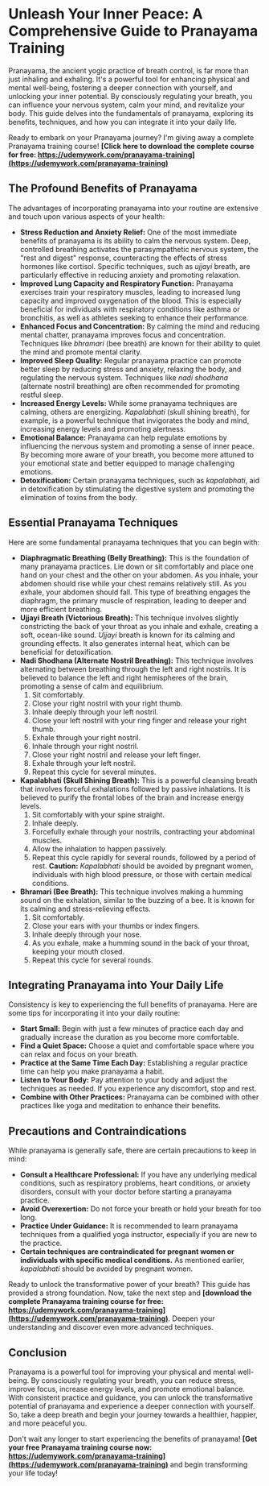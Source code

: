 # Unleash Your Inner Peace: A Comprehensive Guide to Pranayama Training

Pranayama, the ancient yogic practice of breath control, is far more than just inhaling and exhaling. It's a powerful tool for enhancing physical and mental well-being, fostering a deeper connection with yourself, and unlocking your inner potential. By consciously regulating your breath, you can influence your nervous system, calm your mind, and revitalize your body. This guide delves into the fundamentals of pranayama, exploring its benefits, techniques, and how you can integrate it into your daily life.

Ready to embark on your Pranayama journey? I'm giving away a complete Pranayama training course! **[Click here to download the complete course for free: https://udemywork.com/pranayama-training](https://udemywork.com/pranayama-training)**

## The Profound Benefits of Pranayama

The advantages of incorporating pranayama into your routine are extensive and touch upon various aspects of your health:

*   **Stress Reduction and Anxiety Relief:** One of the most immediate benefits of pranayama is its ability to calm the nervous system. Deep, controlled breathing activates the parasympathetic nervous system, the "rest and digest" response, counteracting the effects of stress hormones like cortisol. Specific techniques, such as *ujjayi* breath, are particularly effective in reducing anxiety and promoting relaxation.
*   **Improved Lung Capacity and Respiratory Function:** Pranayama exercises train your respiratory muscles, leading to increased lung capacity and improved oxygenation of the blood. This is especially beneficial for individuals with respiratory conditions like asthma or bronchitis, as well as athletes seeking to enhance their performance.
*   **Enhanced Focus and Concentration:** By calming the mind and reducing mental chatter, pranayama improves focus and concentration. Techniques like *bhramari* (bee breath) are known for their ability to quiet the mind and promote mental clarity.
*   **Improved Sleep Quality:** Regular pranayama practice can promote better sleep by reducing stress and anxiety, relaxing the body, and regulating the nervous system. Techniques like *nadi shodhana* (alternate nostril breathing) are often recommended for promoting restful sleep.
*   **Increased Energy Levels:** While some pranayama techniques are calming, others are energizing. *Kapalabhati* (skull shining breath), for example, is a powerful technique that invigorates the body and mind, increasing energy levels and promoting alertness.
*   **Emotional Balance:** Pranayama can help regulate emotions by influencing the nervous system and promoting a sense of inner peace. By becoming more aware of your breath, you become more attuned to your emotional state and better equipped to manage challenging emotions.
*   **Detoxification:** Certain pranayama techniques, such as *kapalabhati*, aid in detoxification by stimulating the digestive system and promoting the elimination of toxins from the body.

## Essential Pranayama Techniques

Here are some fundamental pranayama techniques that you can begin with:

*   **Diaphragmatic Breathing (Belly Breathing):** This is the foundation of many pranayama practices. Lie down or sit comfortably and place one hand on your chest and the other on your abdomen. As you inhale, your abdomen should rise while your chest remains relatively still. As you exhale, your abdomen should fall. This type of breathing engages the diaphragm, the primary muscle of respiration, leading to deeper and more efficient breathing.
*   **Ujjayi Breath (Victorious Breath):** This technique involves slightly constricting the back of your throat as you inhale and exhale, creating a soft, ocean-like sound. *Ujjayi* breath is known for its calming and grounding effects. It also generates internal heat, which can be beneficial for detoxification.
*   **Nadi Shodhana (Alternate Nostril Breathing):** This technique involves alternating between breathing through the left and right nostrils. It is believed to balance the left and right hemispheres of the brain, promoting a sense of calm and equilibrium.
    1.  Sit comfortably.
    2.  Close your right nostril with your right thumb.
    3.  Inhale deeply through your left nostril.
    4.  Close your left nostril with your ring finger and release your right thumb.
    5.  Exhale through your right nostril.
    6.  Inhale through your right nostril.
    7.  Close your right nostril and release your left finger.
    8.  Exhale through your left nostril.
    9.  Repeat this cycle for several minutes.
*   **Kapalabhati (Skull Shining Breath):** This is a powerful cleansing breath that involves forceful exhalations followed by passive inhalations. It is believed to purify the frontal lobes of the brain and increase energy levels.
    1.  Sit comfortably with your spine straight.
    2.  Inhale deeply.
    3.  Forcefully exhale through your nostrils, contracting your abdominal muscles.
    4.  Allow the inhalation to happen passively.
    5.  Repeat this cycle rapidly for several rounds, followed by a period of rest.
    **Caution:** *Kapalabhati* should be avoided by pregnant women, individuals with high blood pressure, or those with certain medical conditions.
*   **Bhramari (Bee Breath):** This technique involves making a humming sound on the exhalation, similar to the buzzing of a bee. It is known for its calming and stress-relieving effects.
    1.  Sit comfortably.
    2.  Close your ears with your thumbs or index fingers.
    3.  Inhale deeply through your nose.
    4.  As you exhale, make a humming sound in the back of your throat, keeping your mouth closed.
    5.  Repeat this cycle for several rounds.

## Integrating Pranayama into Your Daily Life

Consistency is key to experiencing the full benefits of pranayama. Here are some tips for incorporating it into your daily routine:

*   **Start Small:** Begin with just a few minutes of practice each day and gradually increase the duration as you become more comfortable.
*   **Find a Quiet Space:** Choose a quiet and comfortable space where you can relax and focus on your breath.
*   **Practice at the Same Time Each Day:** Establishing a regular practice time can help you make pranayama a habit.
*   **Listen to Your Body:** Pay attention to your body and adjust the techniques as needed. If you experience any discomfort, stop and rest.
*   **Combine with Other Practices:** Pranayama can be combined with other practices like yoga and meditation to enhance their benefits.

## Precautions and Contraindications

While pranayama is generally safe, there are certain precautions to keep in mind:

*   **Consult a Healthcare Professional:** If you have any underlying medical conditions, such as respiratory problems, heart conditions, or anxiety disorders, consult with your doctor before starting a pranayama practice.
*   **Avoid Overexertion:** Do not force your breath or hold your breath for too long.
*   **Practice Under Guidance:** It is recommended to learn pranayama techniques from a qualified yoga instructor, especially if you are new to the practice.
*   **Certain techniques are contraindicated for pregnant women or individuals with specific medical conditions.** As mentioned earlier, *kapalabhati* should be avoided by pregnant women.

Ready to unlock the transformative power of your breath? This guide has provided a strong foundation. Now, take the next step and **[download the complete Pranayama training course for free: https://udemywork.com/pranayama-training](https://udemywork.com/pranayama-training)**. Deepen your understanding and discover even more advanced techniques.

## Conclusion

Pranayama is a powerful tool for improving your physical and mental well-being. By consciously regulating your breath, you can reduce stress, improve focus, increase energy levels, and promote emotional balance. With consistent practice and guidance, you can unlock the transformative potential of pranayama and experience a deeper connection with yourself. So, take a deep breath and begin your journey towards a healthier, happier, and more peaceful you.

Don't wait any longer to start experiencing the benefits of pranayama! **[Get your free Pranayama training course now: https://udemywork.com/pranayama-training](https://udemywork.com/pranayama-training)** and begin transforming your life today!
